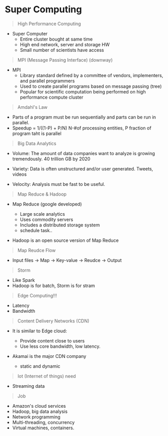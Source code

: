 # Super Computing

> High Performance Computing

* Super Computer
  - Entire cluster bought at same time
  - High end network, server and storage HW
  - Small number of scientists have access
  
> MPI (Message Passing Interface) (downway)

* MPI
  - Library standard defined by a committee of vendors, implementers, and parallel programmers
  - Used to create parallel programs based on message passing (tree)
  - Popular for scientific computation being performed on high performance compute cluster
  
> Amdahl's Law

* Parts of a program must be run sequentially and parts can be run in parallel.
* Speedup = 1/((1-P) + P/N) N-#of processing entities, P fraction of program taht is parallel

> Big Data Analytics

* Volume: The amount of data companies want to analyze is growing tremendously. 40 trillion GB by 2020

* Variety: Data is often unstructured and/or user generated. Tweets, videos

* Velocity: Analysis must be fast to be useful.

> Map Reduce & Hadoop

* Map Reduce (google developed)
  - Large scale analytics
  - Uses commodity servers
  - Includes a distributed storage system
  - schedule task..

* Hadoop is an open source version of Map Reduce

> Map Reudce Flow

* Input files -> Map -> Key-value -> Reudce -> Output

> Storm

* Like Spark
* Hadoop is for batch, Storm is for stram

> Edge Computing!!!
* Latency
* Bandwidth

> Content Delivery Networks (CDN)
* It is similar to Edge cloud:
  * Provide content close to users
  * Use less core bandwidth, low latency.

* Akamai is the major CDN company
  * static and dynamic
  
> Iot (Internet of things) need

* Streaming data

> Job
* Amazon's cloud services
* Hadoop, big data analysis
* Network programming
* Multi-threading, concurrency
* Virtual machines, containers.
